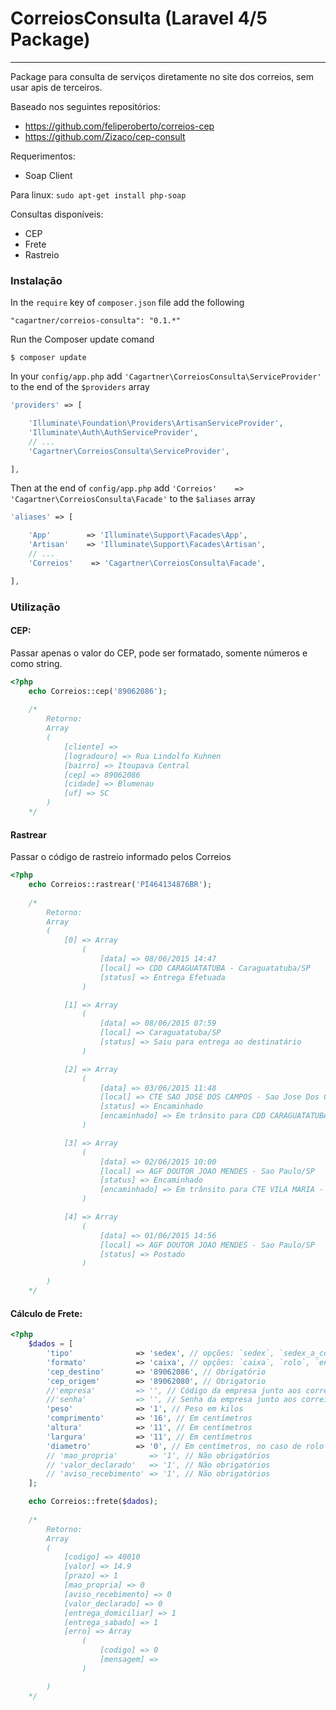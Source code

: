 # CorreiosConsulta (Laravel 4/5 Package)

----------------------
Package para consulta de serviços diretamente no site dos correios, sem usar apis de terceiros.

Baseado nos seguintes repositórios:
- https://github.com/feliperoberto/correios-cep
- https://github.com/Zizaco/cep-consult

Requerimentos:
- Soap Client

Para linux: `sudo apt-get install php-soap`

Consultas disponíveis:
- CEP
- Frete
- Rastreio

### Instalação

In the `require` key of `composer.json` file add the following

    "cagartner/correios-consulta": "0.1.*"

Run the Composer update comand

    $ composer update

In your `config/app.php` add `'Cagartner\CorreiosConsulta\ServiceProvider'` to the end of the `$providers` array

```php
'providers' => [

    'Illuminate\Foundation\Providers\ArtisanServiceProvider',
    'Illuminate\Auth\AuthServiceProvider',
    // ...
    'Cagartner\CorreiosConsulta\ServiceProvider',

],
```

Then at the end of `config/app.php` add `'Correios'    => 'Cagartner\CorreiosConsulta\Facade'` to the `$aliases` array

```php
'aliases' => [

    'App'        => 'Illuminate\Support\Facades\App',
    'Artisan'    => 'Illuminate\Support\Facades\Artisan',
    // ...
    'Correios'    => 'Cagartner\CorreiosConsulta\Facade',

],
```

### Utilização

#### CEP:

Passar apenas o valor do CEP, pode ser formatado, somente números e como string.

```php
<?php
    echo Correios::cep('89062086');
    
    /*
        Retorno:
        Array
        (
            [cliente] => 
            [logradouro] => Rua Lindolfo Kuhnen
            [bairro] => Itoupava Central
            [cep] => 89062086
            [cidade] => Blumenau
            [uf] => SC
        )
    */

```

#### Rastrear

Passar o código de rastreio informado pelos Correios

```php
<?php
    echo Correios::rastrear('PI464134876BR');
    
    /*
        Retorno:
        Array
        (
            [0] => Array
                (
                    [data] => 08/06/2015 14:47
                    [local] => CDD CARAGUATATUBA - Caraguatatuba/SP
                    [status] => Entrega Efetuada
                )

            [1] => Array
                (
                    [data] => 08/06/2015 07:59
                    [local] => Caraguatatuba/SP
                    [status] => Saiu para entrega ao destinatário
                )

            [2] => Array
                (
                    [data] => 03/06/2015 11:48
                    [local] => CTE SAO JOSE DOS CAMPOS - Sao Jose Dos Campos/SP
                    [status] => Encaminhado
                    [encaminhado] => Em trânsito para CDD CARAGUATATUBA - Caraguatatuba/SP
                )

            [3] => Array
                (
                    [data] => 02/06/2015 10:00
                    [local] => AGF DOUTOR JOAO MENDES - Sao Paulo/SP
                    [status] => Encaminhado
                    [encaminhado] => Em trânsito para CTE VILA MARIA - Sao Paulo/SP
                )

            [4] => Array
                (
                    [data] => 01/06/2015 14:56
                    [local] => AGF DOUTOR JOAO MENDES - Sao Paulo/SP
                    [status] => Postado
                )

        )
    */

```

#### Cálculo de Frete:

```php
<?php
    $dados = [
        'tipo'              => 'sedex', // opções: `sedex`, `sedex_a_cobrar`, `sedex_10`, `sedex_hoje`, `pac`, 'pac_contrato', 'sedex_contrato' , 'esedex'
        'formato'           => 'caixa', // opções: `caixa`, `rolo`, `envelope`
        'cep_destino'       => '89062086', // Obrigatório
        'cep_origem'        => '89062080', // Obrigatorio
        //'empresa'         => '', // Código da empresa junto aos correios, não obrigatório.
        //'senha'           => '', // Senha da empresa junto aos correios, não obrigatório.
        'peso'              => '1', // Peso em kilos
        'comprimento'       => '16', // Em centímetros
        'altura'            => '11', // Em centímetros
        'largura'           => '11', // Em centímetros
        'diametro'          => '0', // Em centímetros, no caso de rolo
        // 'mao_propria'       => '1', // Não obrigatórios
        // 'valor_declarado'   => '1', // Não obrigatórios
        // 'aviso_recebimento' => '1', // Não obrigatórios
    ];

    echo Correios::frete($dados);
    
    /*
        Retorno:
        Array
        (
            [codigo] => 40010
            [valor] => 14.9
            [prazo] => 1
            [mao_propria] => 0
            [aviso_recebimento] => 0
            [valor_declarado] => 0
            [entrega_domiciliar] => 1
            [entrega_sabado] => 1
            [erro] => Array
                (
                    [codigo] => 0
                    [mensagem] => 
                )

        )
    */

```

